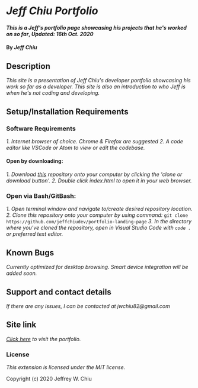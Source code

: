 # _Jeff Chiu Portfolio_

#### _This is a Jeff's portfolio page showcasing his projects that he's worked on so far_, _Updated: 16th Oct. 2020_

#### By _**Jeff Chiu**_

## Description

_This site is a presentation of Jeff Chiu's developer portfolio showcasing his work so far as a developer.  This site is also an introduction to who Jeff is when he's not coding and developing._

## Setup/Installation Requirements

### Software Requirements
_1. Internet browser of choice. Chrome & Firefox are suggested_
_2. A code editor like VSCode or Atom to view or edit the codebase._

#### Open by downloading:
_1. Download [this](https://github.com/jeffchiudev/portfolio-landing-page) repository onto your computer by clicking the 'clone or download button'._
_2. Double click index.html to open it in your web browser._

### Open via Bash/GitBash:
_1. Open terminal window and navigate to/create desired repository location._
_2. Clone this repository onto your computer by using command:_
`git clone https://github.com/jeffchiudev/portfolio-landing-page`
_3. In the directory where you've cloned the repository, open in Visual Studio Code with `code .` or preferred text editor._
## Known Bugs

_Currently optimized for desktop browsing.  Smart device integration will be added soon._

## Support and contact details

_If there are any issues, I can be contacted at jwchiu82@gmail.com_

## Site link

_[Click here](https://jeffchiudev.github.io/portfolio-landing-page/) to visit the portfolio._

### License

_This extension is licensed under the MIT license._

Copyright (c) 2020 Jeffrey W. Chiu
